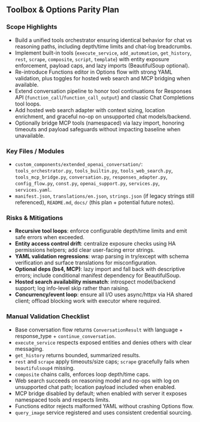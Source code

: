 ## Toolbox & Options Parity Plan

### Scope Highlights
- Build a unified tools orchestrator ensuring identical behavior for chat vs reasoning paths, including depth/time limits and chat-log breadcrumbs.
- Implement built-in tools (`execute_service`, `add_automation`, `get_history`, `rest`, `scrape`, `composite`, `script`, `template`) with entity exposure enforcement, payload caps, and lazy imports (BeautifulSoup optional).
- Re-introduce Functions editor in Options flow with strong YAML validation, plus toggles for hosted web search and MCP bridging when available.
- Extend conversation pipeline to honor tool continuations for Responses API (`function_call`/`function_call_output`) and classic Chat Completions tool loops.
- Add hosted web search adapter with context sizing, location enrichment, and graceful no-op on unsupported chat models/backend.
- Optionally bridge MCP tools (namespaced) via lazy import, honoring timeouts and payload safeguards without impacting baseline when unavailable.

### Key Files / Modules
- `custom_components/extended_openai_conversation/`: `tools_orchestrator.py`, `tools_builtin.py`, `tools_web_search.py`, `tools_mcp_bridge.py`, `conversation.py`, `responses_adapter.py`, `config_flow.py`, `const.py`, `openai_support.py`, `services.py`, `services.yaml`.
- `manifest.json`, `translations/en.json`, `strings.json` (if legacy strings still referenced), `README.md`, `docs/` (this plan + potential future notes).

### Risks & Mitigations
- **Recursive tool loops**: enforce configurable depth/time limits and emit safe errors when exceeded.
- **Entity access control drift**: centralize exposure checks using HA permissions helpers; add clear user-facing error strings.
- **YAML validation regressions**: wrap parsing in try/except with schema verification and surface translations for misconfiguration.
- **Optional deps (bs4, MCP)**: lazy import and fall back with descriptive errors; include conditional manifest dependency for BeautifulSoup.
- **Hosted search availability mismatch**: introspect model/backend support; log info-level skip rather than raising.
- **Concurrency/event loop**: ensure all I/O uses async/httpx via HA shared client; offload blocking work with executor where required.

### Manual Validation Checklist
- Base conversation flow returns `ConversationResult` with language + response_type + `continue_conversation`.
- `execute_service` respects exposed entities and denies others with clear messaging.
- `get_history` returns bounded, summarized results.
- `rest` and `scrape` apply timeouts/size caps; `scrape` gracefully fails when `beautifulsoup4` missing.
- `composite` chains calls, enforces loop depth/time caps.
- Web search succeeds on reasoning model and no-ops with log on unsupported chat path; location payload included when enabled.
- MCP bridge disabled by default; when enabled with server it exposes namespaced tools and respects limits.
- Functions editor rejects malformed YAML without crashing Options flow.
- `query_image` service registered and uses consistent credential sourcing.

